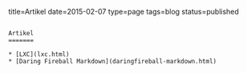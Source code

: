 title=Artikel
date=2015-02-07
type=page
tags=blog
status=published
~~~~~~

Artikel
=======

* [LXC](lxc.html)
* [Daring Fireball Markdown](daringfireball-markdown.html)

